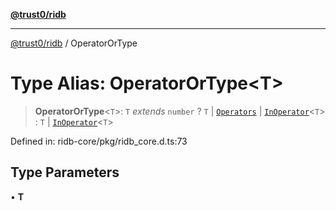 [**@trust0/ridb**](../README.md)

***

[@trust0/ridb](../README.md) / OperatorOrType

# Type Alias: OperatorOrType\<T\>

> **OperatorOrType**\<`T`\>: `T` *extends* `number` ? `T` \| [`Operators`](Operators.md) \| [`InOperator`](InOperator.md)\<`T`\> : `T` \| [`InOperator`](InOperator.md)\<`T`\>

Defined in: ridb-core/pkg/ridb\_core.d.ts:73

## Type Parameters

• **T**
